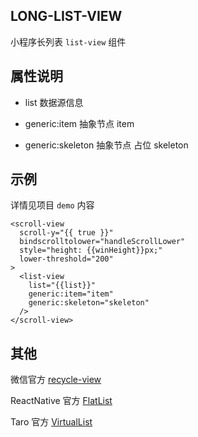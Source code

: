 
## LONG-LIST-VIEW

小程序长列表 `list-view` 组件

## 属性说明

- list 数据源信息

- generic:item 抽象节点 item

- generic:skeleton 抽象节点 占位 skeleton

## 示例

详情见项目 `demo` 内容

```wxml
<scroll-view
  scroll-y="{{ true }}"
  bindscrolltolower="handleScrollLower"
  style="height: {{winHeight}}px;"
  lower-threshold="200"
>
  <list-view
    list="{{list}}"
    generic:item="item"
    generic:skeleton="skeleton"
  />
</scroll-view>
```

## 其他

微信官方 [recycle-view](https://developers.weixin.qq.com/miniprogram/dev/platform-capabilities/extended/component-plus/recycle-view.html)

ReactNative 官方 [FlatList](https://reactnative.dev/docs/flatlist)

Taro 官方 [VirtualList](https://docs.taro.zone/docs/guide#%E6%80%A7%E8%83%BD%E4%BC%98%E5%8C%96)

